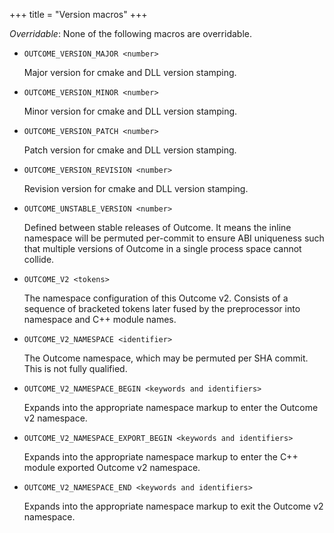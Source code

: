 +++
title = "Version macros"
+++

*Overridable*: None of the following macros are overridable.

- <a name="version-major"></a>`OUTCOME_VERSION_MAJOR <number>`

    Major version for cmake and DLL version stamping.
 
- <a name="version-minor"></a>`OUTCOME_VERSION_MINOR <number>`

    Minor version for cmake and DLL version stamping.

- <a name="version-patch"></a>`OUTCOME_VERSION_PATCH <number>`

    Patch version for cmake and DLL version stamping.
 
- <a name="version-revision"></a>`OUTCOME_VERSION_REVISION <number>`

    Revision version for cmake and DLL version stamping.

- <a name="unstable-version"></a>`OUTCOME_UNSTABLE_VERSION <number>`

    Defined between stable releases of Outcome. It means the inline namespace will be permuted per-commit to ensure ABI uniqueness such that multiple versions of Outcome in a single process space cannot collide.

- <a name="v2"></a>`OUTCOME_V2 <tokens>`

    The namespace configuration of this Outcome v2. Consists of a sequence of bracketed tokens later fused by the preprocessor into namespace and C++ module names.
    
- <a name="v2-namespace"></a>`OUTCOME_V2_NAMESPACE <identifier>`

    The Outcome namespace, which may be permuted per SHA commit. This is not fully qualified.

- <a name="v2-namespace-begin"></a>`OUTCOME_V2_NAMESPACE_BEGIN <keywords and identifiers>`

    Expands into the appropriate namespace markup to enter the Outcome v2 namespace.

- <a name="v2-namespace-export-begin"></a>`OUTCOME_V2_NAMESPACE_EXPORT_BEGIN <keywords and identifiers>`

    Expands into the appropriate namespace markup to enter the C++ module exported Outcome v2 namespace.

- <a name="v2-namespace-end"></a>`OUTCOME_V2_NAMESPACE_END <keywords and identifiers>`

    Expands into the appropriate namespace markup to exit the Outcome v2 namespace.

